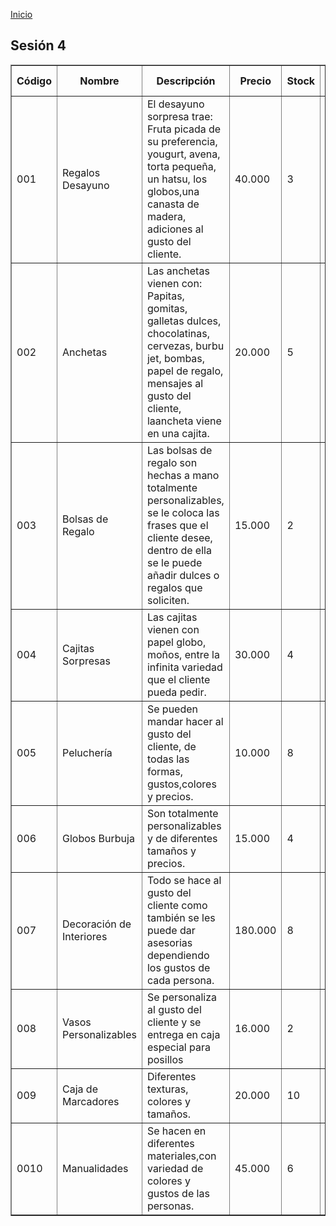 <!-- No borrar o modificar -->
[Inicio](./index.md)

## Sesión 4
<!DOCTYPE html>
<html lang="en">
   <head>
      <meta charset="UTF-8" />
      <meta name="viewport" content="width=device-width, initial-scale=1.0" />
      <title>Document</title>
   </head>
   <body>
      <table border="1" cellpadding="20" cellspacing="15">
         <thead>
            <tr>
               <th>Código</th>
               <th>Nombre</th>
               <th>Descripción</th>
               <th>Precio</th>
               <th>Stock</th>
               <th>Fecha de creación</th>
            </tr>
         </thead>
         <tbody>
            <tr>
               <td>001</td>
               <td>Regalos Desayuno</td>
               <td>
                  El desayuno sorpresa trae: Fruta picada de su preferencia,
                  yougurt, avena, torta pequeña, un hatsu, los globos,una
                  canasta de madera, adiciones al gusto del cliente.
               </td>
               <td>40.000</td>
               <td>3</td>
               <td>11/10/2023</td>
            </tr>
            <tr>
               <td>002</td>
               <td>Anchetas</td>
               <td>
                  Las anchetas vienen con: Papitas, gomitas, galletas dulces,
                  chocolatinas, cervezas, burbu jet, bombas, papel de regalo,
                  mensajes al gusto del cliente, laancheta viene en una cajita.
               </td>
               <td>20.000</td>
               <td>5</td>
               <td>24/08/2023</td>
            </tr>
            <tr>
               <td>003</td>
               <td>Bolsas de Regalo</td>
               <td>
                  Las bolsas de regalo son hechas a mano totalmente
                  personalizables, se le coloca las frases que el cliente desee,
                  dentro de ella se le puede añadir dulces o regalos que
                  soliciten.
               </td>
               <td>15.000</td>
               <td>2</td>
               <td>2/11/2023</td>
            </tr>
            <tr>
               <td>004</td>
               <td>Cajitas Sorpresas</td>
               <td>
                  Las cajitas vienen con papel globo, moños, entre la infinita
                  variedad que el cliente pueda pedir.
               </td>
               <td>30.000</td>
               <td>4</td>
               <td>09/10/2023</td>
            </tr>
            <tr>
               <td>005</td>
               <td>Peluchería</td>
               <td>
                  Se pueden mandar hacer al gusto del cliente, de todas las
                  formas, gustos,colores y precios.
               </td>
               <td>10.000</td>
               <td>8</td>
               <td>09/09/2023</td>
            </tr>
            <tr>
               <td>006</td>
               <td>Globos Burbuja</td>
               <td>
                  Son totalmente personalizables y de diferentes tamaños y
                  precios.
               </td>
               <td>15.000</td>
               <td>4</td>
               <td>2/08/2023</td>
            </tr>
            <tr>
               <td>007</td>
               <td>Decoración de Interiores</td>
               <td>
                  Todo se hace al gusto del cliente como también se les puede
                  dar asesorias dependiendo los gustos de cada persona.
               </td>
               <td>180.000</td>
               <td>8</td>
               <td>23/11/2023</td>
            </tr>
            <tr>
               <td>008</td>
               <td>Vasos Personalizables</td>
               <td>
                  Se personaliza al gusto del cliente y se entrega en caja
                  especial para posillos
               </td>
               <td>16.000</td>
               <td>2</td>
               <td>15/12/2023</td>
            </tr>
            <tr>
               <td>009</td>
               <td>Caja de Marcadores</td>
               <td>Diferentes texturas, colores y tamaños.</td>
               <td>20.000</td>
               <td>10</td>
               <td>06/01/2023</td>
            </tr>
            <tr>
               <td>0010</td>
               <td>Manualidades</td>
               <td>
                  Se hacen en diferentes materiales,con variedad de colores y
                  gustos de las personas.
               </td>
               <td>45.000</td>
               <td>6</td>
               <td>06/06/2023</td>
            </tr>
         </tbody>
      </table>
   </body>
</html>

<!-- Su documentación aquí -->






